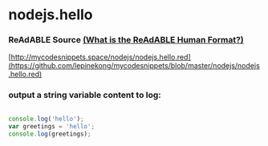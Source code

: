 
# nodejs.hello


### ReAdABLE Source [(What is the ReAdABLE Human Format?)](http://readablehumanformat.com)

[http://mycodesnippets.space/nodejs/nodejs.hello.red](https://github.com/lepinekong/mycodesnippets/blob/master/nodejs/nodejs.hello.red)


### output a string variable content to log:



```javascript

console.log('hello');
var greetings = 'hello';
console.log(greetings);
        
```


